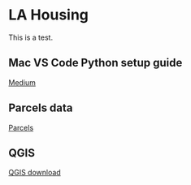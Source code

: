 # LA Housing
This is a test.

## Mac VS Code Python setup guide
[Medium](https://maribolton.medium.com/)

## Parcels data
[Parcels](https://data.lacounty.gov/documents/4d67b154ae614d219c58535659128e71/about)

## QGIS
[QGIS download](https://www.qgis.org/download/)